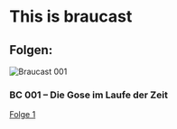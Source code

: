 # This is braucast

## Folgen:
![Braucast 001](https://braucast.de/wp-content/uploads/2017/10/bc-001-gose-768x768.jpg)
### BC 001 – Die Gose im Laufe der Zeit
[Folge 1](https://braucast.de/folgen/)